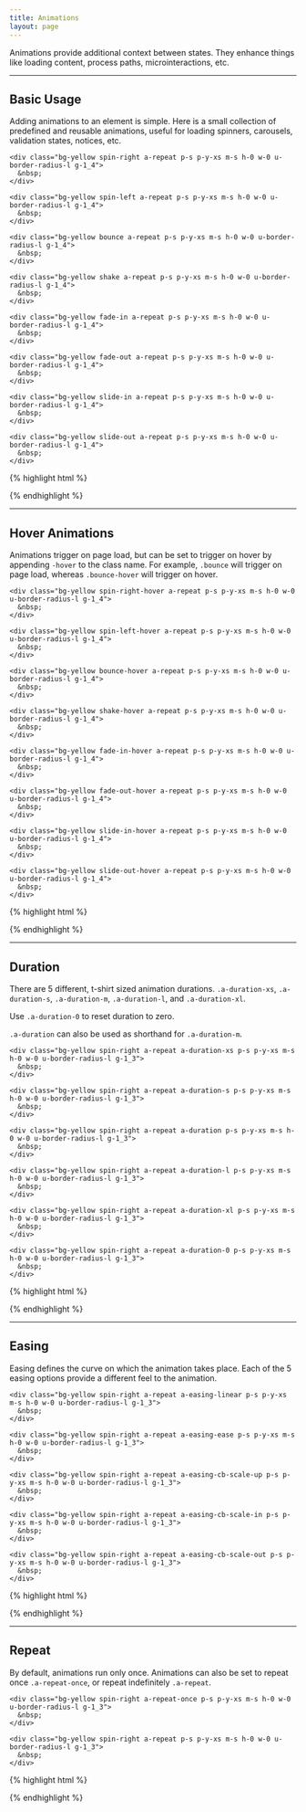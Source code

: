 ```yaml
---
title: Animations
layout: page
---
```


<p class="bg-white">
  <p class="t-l">
    Animations provide additional context between states. They enhance things like loading content, process paths, microinteractions, etc.
  </p>
</p>

<hr />

<section class="animations p-bottom-larger">

  <H2>Basic Usage</h2>

  <p>
    Adding animations to an element is simple. Here is a small collection of predefined and reusable animations, useful for loading spinners, carousels, validation states, notices, etc.
  </p>

  <div class="container u-clearfix bg-lighter-grey p-s">

    <div class="bg-yellow spin-right a-repeat p-s p-y-xs m-s h-0 w-0 u-border-radius-l g-1_4">
      &nbsp;
    </div>

    <div class="bg-yellow spin-left a-repeat p-s p-y-xs m-s h-0 w-0 u-border-radius-l g-1_4">
      &nbsp;
    </div>

    <div class="bg-yellow bounce a-repeat p-s p-y-xs m-s h-0 w-0 u-border-radius-l g-1_4">
      &nbsp;
    </div>

    <div class="bg-yellow shake a-repeat p-s p-y-xs m-s h-0 w-0 u-border-radius-l g-1_4">
      &nbsp;
    </div>

    <div class="bg-yellow fade-in a-repeat p-s p-y-xs m-s h-0 w-0 u-border-radius-l g-1_4">
      &nbsp;
    </div>

    <div class="bg-yellow fade-out a-repeat p-s p-y-xs m-s h-0 w-0 u-border-radius-l g-1_4">
      &nbsp;
    </div>

    <div class="bg-yellow slide-in a-repeat p-s p-y-xs m-s h-0 w-0 u-border-radius-l g-1_4">
      &nbsp;
    </div>

    <div class="bg-yellow slide-out a-repeat p-s p-y-xs m-s h-0 w-0 u-border-radius-l g-1_4">
      &nbsp;
    </div>

  </div>

  {% highlight html %}
  <!-- Animation: spin right -->
  <div class="spin-right"></div>

  <!-- Animation: spin left -->
  <div class="spin-left"></div>

  <!-- Animation: bounce -->
  <div class="bounce"></div>

  <!-- Animation: shake -->
  <div class="shake"></div>

  <!-- Animation: fade-in -->
  <div class="fade-in"></div>

  <!-- Animation: fade-out -->
  <div class="fade-out"></div>

  <!-- Animation: slide-in -->
  <div class="slide-in"></div>

  <!-- Animation: slide-out -->
  <div class="slide-out"></div>

  {% endhighlight %}

</section>

<hr />

<section class="animations p-bottom-larger">

  <H2>Hover Animations</h2>

  <p>
    Animations trigger on page load, but can be set to trigger on hover by appending <code>-hover</code> to the class name. For example, <code>.bounce</code> will trigger on page load, whereas <code>.bounce-hover</code> will trigger on hover.
  </p>

  <div class="container u-clearfix bg-lighter-grey p-s">

    <div class="bg-yellow spin-right-hover a-repeat p-s p-y-xs m-s h-0 w-0 u-border-radius-l g-1_4">
      &nbsp;
    </div>

    <div class="bg-yellow spin-left-hover a-repeat p-s p-y-xs m-s h-0 w-0 u-border-radius-l g-1_4">
      &nbsp;
    </div>

    <div class="bg-yellow bounce-hover a-repeat p-s p-y-xs m-s h-0 w-0 u-border-radius-l g-1_4">
      &nbsp;
    </div>

    <div class="bg-yellow shake-hover a-repeat p-s p-y-xs m-s h-0 w-0 u-border-radius-l g-1_4">
      &nbsp;
    </div>

    <div class="bg-yellow fade-in-hover a-repeat p-s p-y-xs m-s h-0 w-0 u-border-radius-l g-1_4">
      &nbsp;
    </div>

    <div class="bg-yellow fade-out-hover a-repeat p-s p-y-xs m-s h-0 w-0 u-border-radius-l g-1_4">
      &nbsp;
    </div>

    <div class="bg-yellow slide-in-hover a-repeat p-s p-y-xs m-s h-0 w-0 u-border-radius-l g-1_4">
      &nbsp;
    </div>

    <div class="bg-yellow slide-out-hover a-repeat p-s p-y-xs m-s h-0 w-0 u-border-radius-l g-1_4">
      &nbsp;
    </div>

  </div>

  {% highlight html %}
  <!-- Hover animation: spin right -->
  <div class="spin-right-hover"></div>

  <!-- Hover animation: spin left -->
  <div class="spin-left-hover"></div>

  <!-- Hover animation: bounce -->
  <div class="bounce-hover"></div>

  <!-- Hover animation: shake -->
  <div class="shake-hover"></div>

  <!-- Hover animation: fade-in -->
  <div class="fade-in-hover"></div>

  <!-- Hover animation: fade-out -->
  <div class="fade-out-hover"></div>

  <!-- Hover animation: slide-in -->
  <div class="slide-in-hover"></div>

  <!-- Hover animation: slide-out -->
  <div class="slide-out-hover"></div>

  {% endhighlight %}

</section>

<hr />

<section class="animations-duration p-bottom-larger">

  <H2>Duration</h2>

  <p>
    There are 5 different, t-shirt sized animation durations. <code>.a-duration-xs</code>, <code>.a-duration-s</code>, <code>.a-duration-m</code>, <code>.a-duration-l</code>, and <code>.a-duration-xl</code>.
  </p>
  <p>
    Use <code>.a-duration-0</code> to reset duration to zero.
  </p>
  <p>
    <code>.a-duration</code> can also be used as shorthand for <code>.a-duration-m</code>.
  </p>

  <div class="container u-clearfix bg-lighter-grey p-s">

    <div class="bg-yellow spin-right a-repeat a-duration-xs p-s p-y-xs m-s h-0 w-0 u-border-radius-l g-1_3">
      &nbsp;
    </div>

    <div class="bg-yellow spin-right a-repeat a-duration-s p-s p-y-xs m-s h-0 w-0 u-border-radius-l g-1_3">
      &nbsp;
    </div>

    <div class="bg-yellow spin-right a-repeat a-duration p-s p-y-xs m-s h-0 w-0 u-border-radius-l g-1_3">
      &nbsp;
    </div>

    <div class="bg-yellow spin-right a-repeat a-duration-l p-s p-y-xs m-s h-0 w-0 u-border-radius-l g-1_3">
      &nbsp;
    </div>

    <div class="bg-yellow spin-right a-repeat a-duration-xl p-s p-y-xs m-s h-0 w-0 u-border-radius-l g-1_3">
      &nbsp;
    </div>

    <div class="bg-yellow spin-right a-repeat a-duration-0 p-s p-y-xs m-s h-0 w-0 u-border-radius-l g-1_3">
      &nbsp;
    </div>

  </div>

  {% highlight html %}
  <!-- Animation duration: xs -->
  <div class="spin-right a-duration-xs"></div>

  <!-- Animation duration: s -->
  <div class="spin-right a-duration-s"></div>

  <!-- Animation duration: m -->
  <div class="spin-right a-duration-m"></div>

  <!-- Animation duration: l -->
  <div class="spin-right a-duration-l"></div>

  <!-- Animation duration: xl -->
  <div class="spin-right a-duration-xl"></div>

  <!-- No animation duration -->
  <div class="spin-right a-duration-0"></div>
  {% endhighlight %}

</section>

<hr />

<section class="animations-easing">

  <h2>Easing</h2>

  <p>
    Easing defines the curve on which the animation takes place. Each of the 5 easing options provide a different feel to the animation.
  </p>

  <div class="container u-clearfix bg-lighter-grey p-s">

    <div class="bg-yellow spin-right a-repeat a-easing-linear p-s p-y-xs m-s h-0 w-0 u-border-radius-l g-1_3">
      &nbsp;
    </div>

    <div class="bg-yellow spin-right a-repeat a-easing-ease p-s p-y-xs m-s h-0 w-0 u-border-radius-l g-1_3">
      &nbsp;
    </div>

    <div class="bg-yellow spin-right a-repeat a-easing-cb-scale-up p-s p-y-xs m-s h-0 w-0 u-border-radius-l g-1_3">
      &nbsp;
    </div>

    <div class="bg-yellow spin-right a-repeat a-easing-cb-scale-in p-s p-y-xs m-s h-0 w-0 u-border-radius-l g-1_3">
      &nbsp;
    </div>

    <div class="bg-yellow spin-right a-repeat a-easing-cb-scale-out p-s p-y-xs m-s h-0 w-0 u-border-radius-l g-1_3">
      &nbsp;
    </div>

  </div>

  {% highlight html %}
  <!-- Animation easing: linear -->
  <div class="spin-right a-easing-linear"></div>

  <!-- Animation easing: ease -->
  <div class="spin-right a-easing-ease"></div>

  <!-- Animation easing: cubic bezier scale-up -->
  <div class="spin-right a-easing-cb-scale-up"></div>

  <!-- Animation easing: cubic bezier scale-in -->
  <div class="spin-right a-easing-cb-scale-in"></div>

  <!-- Animation easing: cubic bezier scale-out -->
  <div class="spin-right a-easing-cb-scale-out"></div>
  {% endhighlight %}

</section>

<hr />

<section class="animations-repeat">

  <h2>Repeat</h2>
  <p>
    By default, animations run only once. Animations can also be set to repeat once <code>.a-repeat-once</code>, or repeat indefinitely <code>.a-repeat</code>.
  </p>

  <div class="container u-clearfix bg-lighter-grey p-s">

    <div class="bg-yellow spin-right a-repeat-once p-s p-y-xs m-s h-0 w-0 u-border-radius-l g-1_3">
      &nbsp;
    </div>

    <div class="bg-yellow spin-right a-repeat p-s p-y-xs m-s h-0 w-0 u-border-radius-l g-1_3">
      &nbsp;
    </div>

  </div>

  {% highlight html %}
  <!-- Animation repeat once -->
  <div class="spin-right a-repeat-once"></div>

  <!-- Animation repeat indefinitely -->
  <div class="spin-right a-repeat"></div>
  {% endhighlight %}

</section>

<script src="http://code.jquery.com/jquery-2.2.4.min.js"></script>
<script src="{{site.baseurl}}/assets/js/scripts.js"></script>
